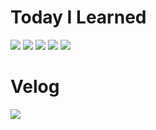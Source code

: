# Today I Learned

<p>
  <a href="https://github.com/sparrowscout/TIL/tree/main/React"><img src="https://img.shields.io/badge/React-61DAFB?style=for-the-badge&logo=React&logoColor=000000"/></a>
  <img src="https://img.shields.io/badge/HTML-E34F26?style=for-the-badge&logo=HTML5&logoColor=white">
  <a href="https://github.com/sparrowscout/TIL/tree/main/CSS"> <img src="https://img.shields.io/badge/CSS-1572B6?style=for-the-badge&logo=CSS3&logoColor=white"></a>
  <a href="https://github.com/sparrowscout/TIL/tree/main/JavaScript"> <img src="https://img.shields.io/badge/JavaScript-F7DF1E?style=for-the-badge&logo=JavaScript&logoColor=000000"/></a>
  <img src="https://img.shields.io/badge/TypeScript-3178C6?style=for-the-badge&logo=TypeScript&logoColor=ffffff"/>
</p>

# Velog
  <a href="https://velog.io/@sparrowscout"> <img src="https://img.shields.io/badge/Velog-20C997?style=for-the-badge&logo=Velog&logoColor=ffffff"/></a>
